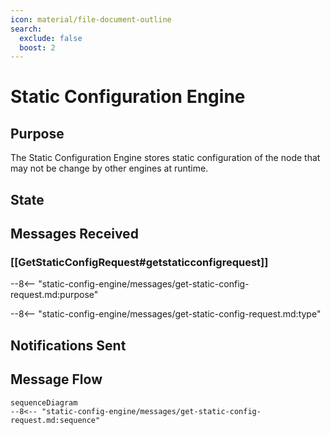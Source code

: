 ```yaml
---
icon: material/file-document-outline
search:
  exclude: false
  boost: 2
---
```


<div class="engine" markdown>

# Static Configuration Engine

## Purpose

<!-- --8<-- [start:purpose] -->
The Static Configuration Engine stores static configuration of the node that may not be change by other engines at runtime.
<!-- --8<-- [end:purpose] -->

## State

## Messages Received

### [[GetStaticConfigRequest#getstaticconfigrequest]]

--8<-- "static-config-engine/messages/get-static-config-request.md:purpose"

--8<-- "static-config-engine/messages/get-static-config-request.md:type"

## Notifications Sent

## Message Flow

<!-- --8<-- [start:messages] -->
```mermaid
sequenceDiagram
--8<-- "static-config-engine/messages/get-static-config-request.md:sequence"
```
<!-- --8<-- [end:messages] -->

</div>
